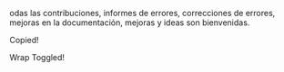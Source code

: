 odas las contribuciones, informes de errores, correcciones de errores, mejoras en la documentación, mejoras y ideas son bienvenidas.

Copied!

Wrap Toggled!

